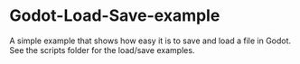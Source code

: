 # Godot-Load-Save-example
A simple example that shows how easy it is to save and load a file in Godot. 
See the scripts folder for the load/save examples.
